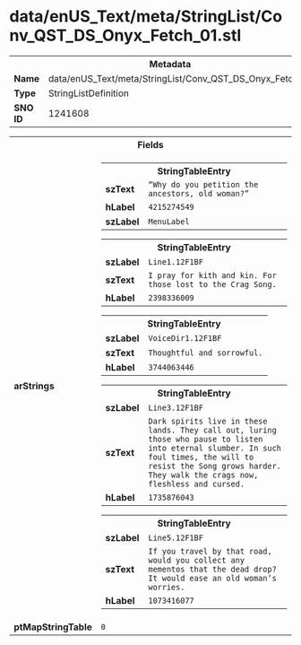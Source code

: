 <h1>data/enUS_Text/meta/StringList/Conv_QST_DS_Onyx_Fetch_01.stl</h1><table><tr><th colspan="100%">Metadata</th></tr><tr><td><b>Name</b></td><td>data/enUS_Text/meta/StringList/Conv_QST_DS_Onyx_Fetch_01.stl</td></tr><tr><td><b>Type</b></td><td>StringListDefinition</td></tr><tr><td><b>SNO ID</b></td><td>1241608</td></tr></table>

<table><tr><th colspan="100%">Fields</th></tr><tr><td><b>arStrings</b></td><td><table><tr><th colspan="100%">StringTableEntry</th></tr><tr><td><b>szText</b></td><td><code>“Why do you petition the ancestors, old woman?”</code></td></tr><tr><td><b>hLabel</b></td><td><code>4215274549</code></td></tr><tr><td><b>szLabel</b></td><td><code>MenuLabel</code></td></tr></table>


<table><tr><th colspan="100%">StringTableEntry</th></tr><tr><td><b>szLabel</b></td><td><code>Line1.12F1BF</code></td></tr><tr><td><b>szText</b></td><td><code>I pray for kith and kin. For those lost to the Crag Song.</code></td></tr><tr><td><b>hLabel</b></td><td><code>2398336009</code></td></tr></table>


<table><tr><th colspan="100%">StringTableEntry</th></tr><tr><td><b>szLabel</b></td><td><code>VoiceDir1.12F1BF</code></td></tr><tr><td><b>szText</b></td><td><code>Thoughtful and sorrowful.</code></td></tr><tr><td><b>hLabel</b></td><td><code>3744063446</code></td></tr></table>


<table><tr><th colspan="100%">StringTableEntry</th></tr><tr><td><b>szLabel</b></td><td><code>Line3.12F1BF</code></td></tr><tr><td><b>szText</b></td><td><code>Dark spirits live in these lands. They call out, luring those who pause to listen into eternal slumber. In such foul times, the will to resist the Song grows harder. They walk the crags now, fleshless and cursed.</code></td></tr><tr><td><b>hLabel</b></td><td><code>1735876043</code></td></tr></table>


<table><tr><th colspan="100%">StringTableEntry</th></tr><tr><td><b>szLabel</b></td><td><code>Line5.12F1BF</code></td></tr><tr><td><b>szText</b></td><td><code>If you travel by that road, would you collect any mementos that the dead drop? It would ease an old woman’s worries.</code></td></tr><tr><td><b>hLabel</b></td><td><code>1073416077</code></td></tr></table>


</td></tr><tr><td><b>ptMapStringTable</b></td><td><code>0</code></td></tr></table>

